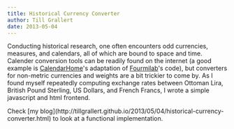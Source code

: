```yaml
--- 
title: Historical Currency Converter
author: Till Grallert
date: 2013-05-04
---
```


Conducting historical research, one often encounters odd currencies, measures, and calendars, all of which are bound to space and time. Calender conversion tools can be readily found on the internet (a good example is [CalendarHome](http://www.calendarhome.com/converter/)'s adaptation of [Fourmilab](http://www.fourmilab.ch/documents/calendar/)'s code), but converters for non-metric currencies and weights are a bit trickier to come by. As I found myself repeatedly computing exchange rates between Ottoman Lira, British Pound Sterling, US Dollars, and French Francs, I wrote a simple javascript and html frontend.

<!-- The javascript is available on [GitHub](https://github.com/tillgrallert/historical-currency-converter). --> Check [my blog](http://tillgrallert.github.io/2013/05/04/historical-currency-converter.html) to look at a functional implementation.